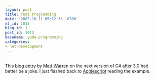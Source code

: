 ```yaml
---
layout: post
title: Yoda Programming
date: '2005-10-11 05:12:38 -0700'
mt_id: 1013
blog_id: 1
post_id: 1013
basename: yoda-programming
categories:
- net-development
---
```

<br />This <a href="http://blogs.msdn.com/mattwar/archive/2005/10/09/479008.aspx">blog entry</a> by <a href="http://blogs.msdn.com/mattwar/articles/84885.aspx">Matt Warren</a> on the next version of C# after 3.0 had better be a joke. I just flashed back to <a href="/blogs/bblog/archives/on-languages.cfm">Applescript</a> reading the example.<br /><br /><br />
